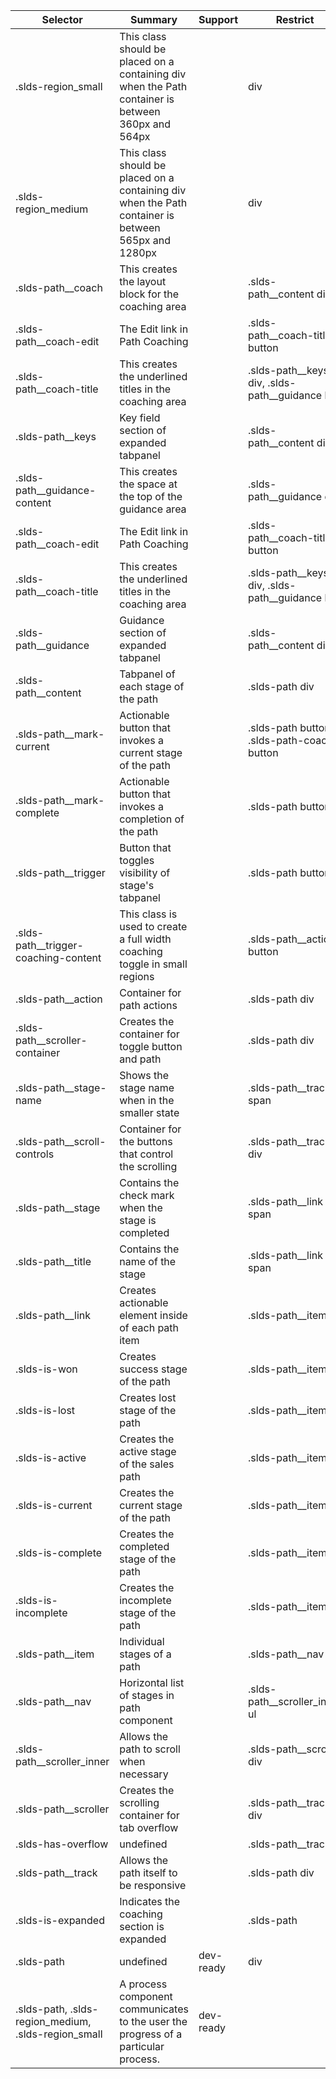 

| Selector | Summary | Support | Restrict | Variant | Modifier |
|-------|-------|-------|-------|-------|-------|
| .slds-region_small | This class should be placed on a containing div when the Path container is between 360px and 564px |   | div | true |   |
| .slds-region_medium | This class should be placed on a containing div when the Path container is between 565px and 1280px |   | div | true |   |
| .slds-path__coach | This creates the layout block for the coaching area |   | .slds-path__content div |   |   |
| .slds-path__coach-edit | The Edit link in Path Coaching |   | .slds-path__coach-title button |   |   |
| .slds-path__coach-title | This creates the underlined titles in the coaching area |   | .slds-path__keys div, .slds-path__guidance h2 |   |   |
| .slds-path__keys | Key field section of expanded tabpanel |   | .slds-path__content div |   |   |
| .slds-path__guidance-content | This creates the space at the top of the guidance area |   | .slds-path__guidance div |   |   |
| .slds-path__coach-edit | The Edit link in Path Coaching |   | .slds-path__coach-title button |   |   |
| .slds-path__coach-title | This creates the underlined titles in the coaching area |   | .slds-path__keys div, .slds-path__guidance h2 |   |   |
| .slds-path__guidance | Guidance section of expanded tabpanel |   | .slds-path__content div |   |   |
| .slds-path__content | Tabpanel of each stage of the path |   | .slds-path div |   |   |
| .slds-path__mark-current | Actionable button that invokes a current stage of the path |   | .slds-path button, .slds-path-coach button |   |   |
| .slds-path__mark-complete | Actionable button that invokes a completion of the path |   | .slds-path button |   |   |
| .slds-path__trigger | Button that toggles visibility of stage's tabpanel |   | .slds-path button |   |   |
| .slds-path__trigger-coaching-content | This class is used to create a full width coaching toggle in small regions |   | .slds-path__action button |   |   |
| .slds-path__action | Container for path actions |   | .slds-path div |   |   |
| .slds-path__scroller-container | Creates the container for toggle button and path |   | .slds-path div |   |   |
| .slds-path__stage-name | Shows the stage name when in the smaller state |   | .slds-path__track span |   |   |
| .slds-path__scroll-controls | Container for the buttons that control the scrolling |   | .slds-path__track div |   |   |
| .slds-path__stage | Contains the check mark when the stage is completed |   | .slds-path__link span |   |   |
| .slds-path__title | Contains the name of the stage |   | .slds-path__link span |   |   |
| .slds-path__link | Creates actionable element inside of each path item |   | .slds-path__item a |   |   |
| .slds-is-won | Creates success stage of the path |   | .slds-path__item |   |   |
| .slds-is-lost | Creates lost stage of the path |   | .slds-path__item |   |   |
| .slds-is-active | Creates the active stage of the sales path |   | .slds-path__item |   |   |
| .slds-is-current | Creates the current stage of the path |   | .slds-path__item |   |   |
| .slds-is-complete | Creates the completed stage of the path |   | .slds-path__item |   |   |
| .slds-is-incomplete | Creates the incomplete stage of the path |   | .slds-path__item |   |   |
| .slds-path__item | Individual stages of a path |   | .slds-path__nav li |   |   |
| .slds-path__nav | Horizontal list of stages in path component |   | .slds-path__scroller_inner ul |   |   |
| .slds-path__scroller_inner | Allows the path to scroll when necessary |   | .slds-path__scroller div |   |   |
| .slds-path__scroller | Creates the scrolling container for tab overflow |   | .slds-path__track div |   |   |
| .slds-has-overflow | undefined |   | .slds-path__track |   |   |
| .slds-path__track | Allows the path itself to be responsive |   | .slds-path div |   |   |
| .slds-is-expanded | Indicates the coaching section is expanded |   | .slds-path |   |   |
| .slds-path | undefined | dev-ready | div | true |   |
| .slds-path, .slds-region_medium, .slds-region_small | A process component communicates to the user the progress of a particular process. | dev-ready |   |   |   |